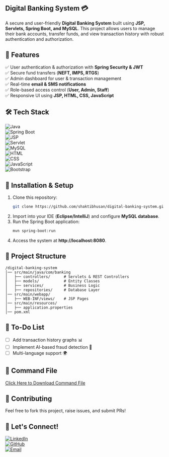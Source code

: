 ## **Digital Banking System 💳**  
A secure and user-friendly **Digital Banking System** built using **JSP, Servlets, Spring Boot, and MySQL**. This project allows users to manage their bank accounts, transfer funds, and view transaction history with robust authentication and authorization.  

## 🚀 **Features**  
✅ User authentication & authorization with **Spring Security & JWT**  
✅ Secure fund transfers (**NEFT, IMPS, RTGS**)  
✅ Admin dashboard for user & transaction management  
✅ Real-time **email & SMS notifications**  
✅ Role-based access control (**User, Admin, Staff**)  
✅ Responsive UI using **JSP, HTML, CSS, JavaScript**  

## 🛠️ **Tech Stack**  
![Java](https://img.shields.io/badge/Java-ED8B00?style=flat&logo=java&logoColor=white)  
![Spring Boot](https://img.shields.io/badge/Spring%20Boot-6DB33F?style=flat&logo=spring-boot&logoColor=white)  
![JSP](https://img.shields.io/badge/JSP-007396?style=flat&logo=java&logoColor=white)  
![Servlet](https://img.shields.io/badge/Servlet-007396?style=flat&logo=java&logoColor=white)  
![MySQL](https://img.shields.io/badge/MySQL-4479A1?style=flat&logo=mysql&logoColor=white)  
![HTML](https://img.shields.io/badge/HTML-E34F26?style=flat&logo=html5&logoColor=white)  
![CSS](https://img.shields.io/badge/CSS-1572B6?style=flat&logo=css3&logoColor=white)  
![JavaScript](https://img.shields.io/badge/JavaScript-F7DF1E?style=flat&logo=javascript&logoColor=black)  
![Bootstrap](https://img.shields.io/badge/Bootstrap-563D7C?style=flat&logo=bootstrap&logoColor=white)  

## 🔧 **Installation & Setup**  
1. Clone this repository:  
   ```bash
   git clone https://github.com/shaktibhusan/digital-banking-system.git
   ```  
2. Import into your IDE (**Eclipse/IntelliJ**) and configure **MySQL database**.  
3. Run the Spring Boot application:  
   ```bash
   mvn spring-boot:run
   ```  
4. Access the system at **http://localhost:8080**.  

## 📂 **Project Structure**  
```
/digital-banking-system  
│── src/main/java/com/banking  
│   ├── controllers/      # Servlets & REST Controllers  
│   ├── models/           # Entity Classes  
│   ├── services/         # Business Logic  
│   ├── repositories/     # Database Layer  
│── src/main/webapp/  
│   ├── WEB-INF/views/    # JSP Pages  
│── src/main/resources/  
│   ├── application.properties  
│── pom.xml  
```  

## 📌 **To-Do List**  
- [ ] Add transaction history graphs 📊  
- [ ] Implement AI-based fraud detection 🚨  
- [ ] Multi-language support 🌍  

## 📝 **Command File**  
[Click Here to Download Command File](https://github.com/shaktibhusan/digital-banking-system/blob/main/command-file.txt)  

## 🤝 **Contributing**  
Feel free to fork this project, raise issues, and submit PRs!  

## 💌 **Let's Connect!**  
[![LinkedIn](https://img.shields.io/badge/LinkedIn-0077B5?style=flat&logo=linkedin&logoColor=white)](https://www.linkedin.com/in/shakti-bhusan-sb20/)  
[![GitHub](https://img.shields.io/badge/GitHub-181717?style=flat&logo=github&logoColor=white)](https://github.com/shaktibhusan)  
[![Email](https://img.shields.io/badge/Email-D14836?style=flat&logo=gmail&logoColor=white)](mailto:sbbarik2779@gmail.com)  

